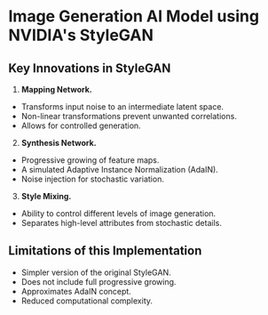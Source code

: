 # Image Generation AI Model using NVIDIA's StyleGAN

## Key Innovations in StyleGAN

1. **Mapping Network.**

 - Transforms input noise to an intermediate latent space.
 - Non-linear transformations prevent unwanted correlations.
 - Allows for controlled generation.

2. **Synthesis Network.**

 - Progressive growing of feature maps.
 - A simulated Adaptive Instance Normalization (AdaIN).
 - Noise injection for stochastic variation.

3. **Style Mixing.**

 - Ability to control different levels of image generation.
 - Separates high-level attributes from stochastic details.

## Limitations of this Implementation

 - Simpler version of the original StyleGAN.
 - Does not include full progressive growing.
 - Approximates AdaIN concept.
 - Reduced computational complexity.
